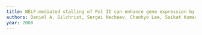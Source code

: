 ```yaml
---
title: NELF-mediated stalling of Pol II can enhance gene expression by blocking promoter-proximal nucleosome assembly
authors: Daniel A. Gilchrist, Sergei Nechaev, Chanhyo Lee, Saikat Kumar B. Ghosh, Jennifer B. Collins, Leping Li, David S. Gilmour, Karen Adelman
year: 2008
---
```


